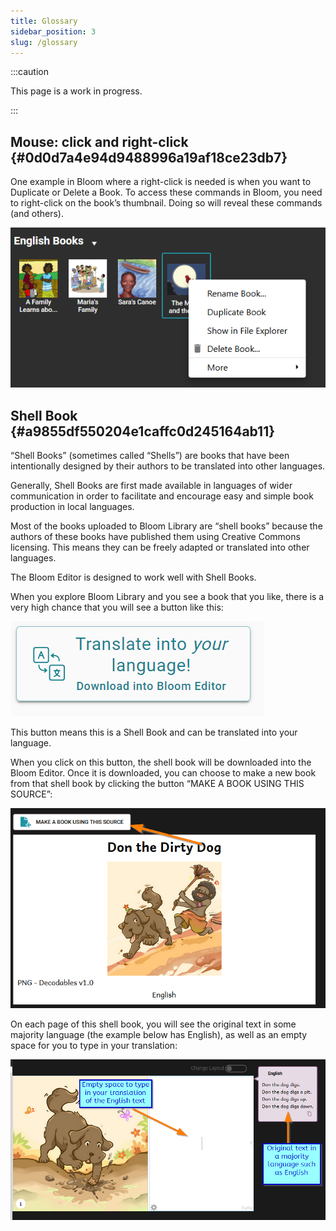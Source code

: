 ```yaml
---
title: Glossary
sidebar_position: 3
slug: /glossary
---
```




:::caution

This page is a work in progress.

:::




## Mouse: click and right-click {#0d0d7a4e94d9488996a19af18ce23db7}


One example in Bloom where a right-click is needed is when you want to Duplicate or Delete a Book. To access these commands in Bloom, you need to right-click on the book’s thumbnail. Doing so will reveal these commands (and others).


![](./glossary.9f898f79-0c63-4a62-a5f3-2429336bac03.png)


## Shell Book {#a9855df550204e1caffc0d245164ab11}


“Shell Books” (sometimes called “Shells”) are books that have been intentionally designed by their authors to be translated into other languages.


Generally, Shell Books are first made available in languages of wider communication in order to facilitate and encourage easy and simple book production in local languages. 


Most of the books uploaded to Bloom Library are “shell books” because the authors of these books have published them using Creative Commons licensing. This means they can be freely adapted or translated into other languages. 


The Bloom Editor is designed to work well with Shell Books. 


When you explore Bloom Library and you see a book that you like, there is a very high chance that you will see a button like this:


![](./glossary.9461d252-d7c7-4b07-a10c-dc8ce434c0a1.png)


This button means this is a Shell Book and can be translated into your language. 


When you click on this button, the shell book will be downloaded into the Bloom Editor. Once it is downloaded, you can choose to make a new book from that shell book by clicking the button “MAKE A BOOK USING THIS SOURCE”:


![](./glossary.b831f9f9-b48d-4ae0-ba50-47bc257a0e2e.png)


On each page of this shell book, you will see the original text in some majority language (the example below has English), as well as an empty space for you to type in your translation:


![](./glossary.e44a1633-7cee-4f92-8288-52f556ce17c7.png)

